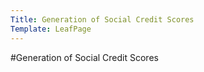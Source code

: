 ```yaml
---
Title: Generation of Social Credit Scores
Template: LeafPage
---
```


#Generation of Social Credit Scores
